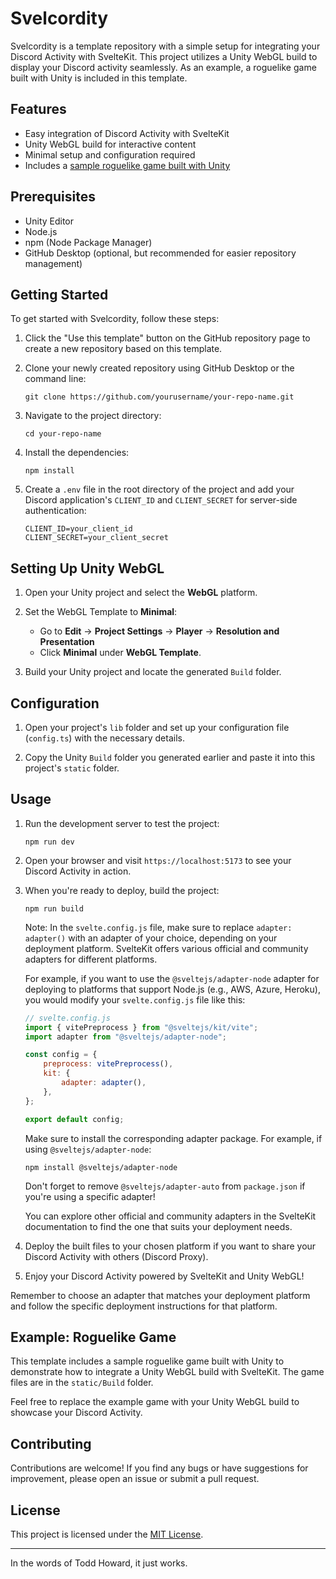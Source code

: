 # Svelcordity

Svelcordity is a template repository with a simple setup for integrating your Discord Activity with SvelteKit. This project utilizes a Unity WebGL build to display your Discord activity seamlessly. As an example, a roguelike game built with Unity is included in this template.

## Features

-   Easy integration of Discord Activity with SvelteKit
-   Unity WebGL build for interactive content
-   Minimal setup and configuration required
-   Includes a [sample roguelike game built with Unity](https://github.com/Chizaruu/Unity-RL-Tutorial)

## Prerequisites

-   Unity Editor
-   Node.js
-   npm (Node Package Manager)
-   GitHub Desktop (optional, but recommended for easier repository management)

## Getting Started

To get started with Svelcordity, follow these steps:

1. Click the "Use this template" button on the GitHub repository page to create a new repository based on this template.

2. Clone your newly created repository using GitHub Desktop or the command line:

    ```
    git clone https://github.com/yourusername/your-repo-name.git
    ```

3. Navigate to the project directory:

    ```
    cd your-repo-name
    ```

4. Install the dependencies:

    ```
    npm install
    ```

5. Create a `.env` file in the root directory of the project and add your Discord application's `CLIENT_ID` and `CLIENT_SECRET` for server-side authentication:
    ```
    CLIENT_ID=your_client_id
    CLIENT_SECRET=your_client_secret
    ```

## Setting Up Unity WebGL

1. Open your Unity project and select the **WebGL** platform.

2. Set the WebGL Template to **Minimal**:

    - Go to **Edit** -> **Project Settings** -> **Player** -> **Resolution and Presentation**
    - Click **Minimal** under **WebGL Template**.

3. Build your Unity project and locate the generated `Build` folder.

## Configuration

1. Open your project's `lib` folder and set up your configuration file (`config.ts`) with the necessary details.

2. Copy the Unity `Build` folder you generated earlier and paste it into this project's `static` folder.

## Usage

1. Run the development server to test the project:

    ```
    npm run dev
    ```

2. Open your browser and visit `https://localhost:5173` to see your Discord Activity in action.

3. When you're ready to deploy, build the project:

    ```
    npm run build
    ```

    Note: In the `svelte.config.js` file, make sure to replace `adapter: adapter()` with an adapter of your choice, depending on your deployment platform. SvelteKit offers various official and community adapters for different platforms.

    For example, if you want to use the `@sveltejs/adapter-node` adapter for deploying to platforms that support Node.js (e.g., AWS, Azure, Heroku), you would modify your `svelte.config.js` file like this:

    ```js
    // svelte.config.js
    import { vitePreprocess } from "@sveltejs/kit/vite";
    import adapter from "@sveltejs/adapter-node";

    const config = {
        preprocess: vitePreprocess(),
        kit: {
            adapter: adapter(),
        },
    };

    export default config;
    ```

    Make sure to install the corresponding adapter package. For example, if using `@sveltejs/adapter-node`:

    ```
    npm install @sveltejs/adapter-node
    ```

    Don't forget to remove `@sveltejs/adapter-auto` from `package.json` if you're using a specific adapter!

    You can explore other official and community adapters in the SvelteKit documentation to find the one that suits your deployment needs.

4. Deploy the built files to your chosen platform if you want to share your Discord Activity with others (Discord Proxy).

5. Enjoy your Discord Activity powered by SvelteKit and Unity WebGL!

Remember to choose an adapter that matches your deployment platform and follow the specific deployment instructions for that platform.

## Example: Roguelike Game

This template includes a sample roguelike game built with Unity to demonstrate how to integrate a Unity WebGL build with SvelteKit. The game files are in the `static/Build` folder.

Feel free to replace the example game with your Unity WebGL build to showcase your Discord Activity.

## Contributing

Contributions are welcome! If you find any bugs or have suggestions for improvement, please open an issue or submit a pull request.

## License

This project is licensed under the [MIT License](LICENSE).

---

In the words of Todd Howard, it just works.
